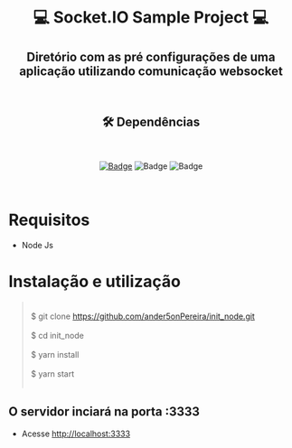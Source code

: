 <div align="center">
<h1><strong>💻 Socket.IO Sample Project  💻</strong></h1>

<h2> Diretório com as pré configurações de uma aplicação utilizando comunicação websocket</h2>


</div>
<br>

<div align="center">

## 🛠 Dependências

<br>

[![Badge](https://img.shields.io/static/v1?label=license&message=MIT&color=<COLOR>&style=flat-square)](https://github.com/ander5onPereira/init_node/blob/main/LICENSE)
![Badge](https://img.shields.io/static/v1?label=express&message=^4.17.1&color=<COLOR>&style=flat-square)
![Badge](https://img.shields.io/static/v1?label=socket.IO&message=^4.0.2&color=blue&style=flat-square)


</div>
<br>

# Requisitos

- Node Js

# Instalação e utilização

><br> $ git clone <https://github.com/ander5onPereira/init_node.git> 
> <br><br>
> $ cd init_node
> <br><br>
> $ yarn install
> <br><br>
> $ yarn start
> <br><br>

## O servidor inciará na porta :3333

- Acesse <http://localhost:3333>
